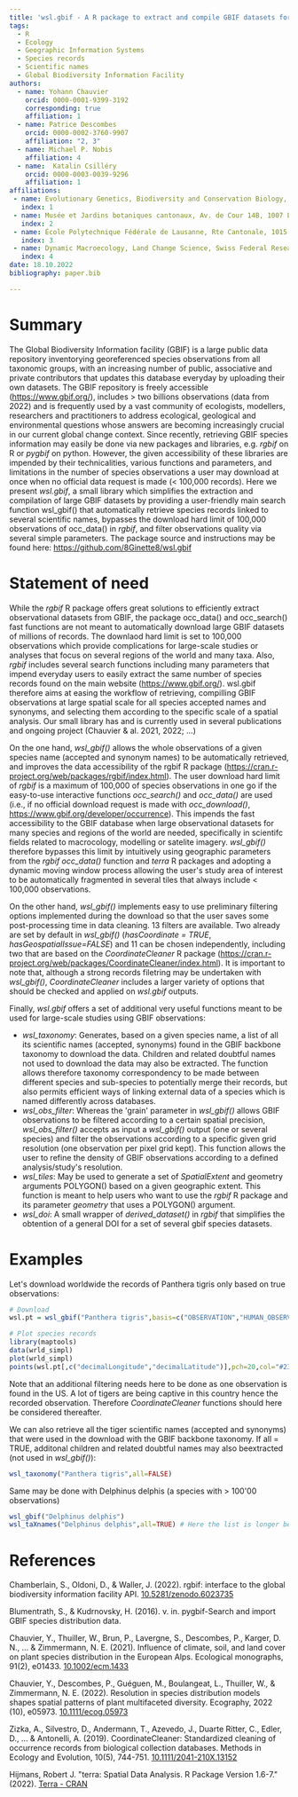 ```yaml
---
title: 'wsl.gbif - A R package to extract and compile GBIF datasets for large-scale analyses'
tags:
  - R
  - Ecology
  - Geographic Information Systems
  - Species records
  - Scientific names
  - Global Biodiversity Information Facility
authors:
  - name: Yohann Chauvier
    orcid: 0000-0001-9399-3192
    corresponding: true
    affiliation: 1 
  - name: Patrice Descombes
    orcid: 0000-0002-3760-9907
    affiliation: "2, 3"
  - name: Michael P. Nobis
    affiliation: 4
  - name:  Katalin Csilléry
    orcid: 0000-0003-0039-9296
    affiliation: 1
affiliations:
 - name: Evolutionary Genetics, Biodiversity and Conservation Biology, Swiss Federal Research Institute (WSL), 8903 Birmensdorf, Switzerland
   index: 1
 - name: Musée et Jardins botaniques cantonaux, Av. de Cour 14B, 1007 Lausanne, Switzerland
   index: 2
 - name: École Polytechnique Fédérale de Lausanne, Rte Cantonale, 1015 Lausanne, Switzerland
   index: 3
 - name: Dynamic Macroecology, Land Change Science, Swiss Federal Research Institute (WSL), 8903 Birmensdorf, Switzerland
   index: 4
date: 18.10.2022
bibliography: paper.bib

---
```


# Summary

The Global Biodiversity Information facility (GBIF) is a large public data repository inventorying georeferenced species observations from all taxonomic groups, with an increasing number of public, associative and private contributors that updates this database everyday by uploading their own datasets. The GBIF repository is freely accessible (https://www.gbif.org/), includes > two billions observations (data from 2022) and is frequently used by a vast community of ecologists, modellers, researchers and practitioners to address ecological, geological and environmental questions whose answers are becoming increasingly crucial in our current global change context. Since recently, retrieving GBIF species information may easily be done via new packages and libraries, e.g. *rgbif* on R or *pygbif* on python. However, the given accessibility of these libraries are impended by their technicalities, various functions and parameters, and limitations in the number of species observations a user may download at once when no official data request is made (< 100,000 records). Here we present *wsl.gbif*, a small library which simplifies the extraction and compilation of large GBIF datasets by providing a user-friendly main search function wsl_gbif() that automatically retrieve species records linked to several scientific names, bypasses the download hard limit of 100,000 observations of occ_data() in *rgbif*, and filter observations quality via several simple parameters. The package source and instructions may be found here: https://github.com/8Ginette8/wsl.gbif

# Statement of need

While the *rgbif* R package offers great solutions to efficiently extract observational
datasets from GBIF, the package occ_data() and occ_search() fast functions are not meant to
automatically download large GBIF datasets of millions of records. The downlaod hard limit
is set to 100,000 observations which provide complications for large-scale studies or analyses
that focus on several regions of the world and many taxa. Also, *rgbif* includes several search
functions including many parameters that impend everyday users to easily extract the same number
of species records found on the main website (https://www.gbif.org/). wsl.gbif therefore aims
at easing the workflow of retrieving, compilling GBIF observations at large spatial scale for
all species accepted names and synonyms, and selecting them according to the specific scale of
a spatial analysis. Our small library has and is currently used in several publications and ongoing
project (Chauvier & al. 2021, 2022; ...)

On the one hand, *wsl_gbif()* allows the whole observations of a given species name (accepted and
synonym names) to be automatically retrieved, and improves the data accessibility of the rgbif R
package (https://cran.r-project.org/web/packages/rgbif/index.html). The user download hard limit
of *rgbif* is a maximum of 100,000 of species observations in one go if the easy-to-use interactive
functions *occ_search()* and *occ_data()* are used (i.e., if no official download request is made with
*occ_download()*, https://www.gbif.org/developer/occurrence). This impends the fast accessibility
to the GBIF database when large observational datasets for many species and regions of the world
are needed, specifically in scientifc fields related to macrocology, modelling or satelite imagery.
*wsl_gbif()* therefore bypasses this limit by intuitively using geographic parameters from the *rgbif*
*occ_data()* function and *terra* R packages and adopting a dynamic moving window process allowing
the user's study area of interest to be automatically fragmented in several tiles that always
include < 100,000 observations.

On the other hand, *wsl_gbif()* implements easy to use preliminary filtering options implemented during
the download so that the user saves some post-processing time in data cleaning. 13 filters are available.
Two already are set by default in *wsl_gbif()* (*hasCoordinate = TRUE*, *hasGeospatialIssue=FALSE*) and
11 can be chosen independently, including two that are based on the *CoordinateCleaner* R package
(https://cran.r-project.org/web/packages/CoordinateCleaner/index.html). It is important to note that,
although a strong records filetring may be undertaken with *wsl_gbif()*, *CoordinateCleaner* includes a
larger variety of options that should be checked and applied on *wsl.gbif* outputs.

Finally, *wsl.gbif* offers a set of additional very useful functions meant to be used for large-scale
studies using GBIF observations:
  - *wsl_taxonomy*: Generates, based on a given species name, a list of all its scientific names
  (accepted, synonyms) found in the GBIF backbone taxonomy to download the data. Children and related
  doubtful names not used to download the data may also be extracted. The function allows therefore taxonomy
  correspondency to be made between different species and sub-species to potentially merge their records,
  but also permits efficient ways of linking external data of a species which is named differently across databases.
  - *wsl_obs_filter*: Whereas the 'grain' parameter in *wsl_gbif()* allows GBIF observations to be filtered
  according to a certain spatial precision, *wsl_obs_filter()* accepts as input a *wsl_gbif()* output (one or
  several species) and filter the observations according to a specific given grid resolution (one observation
  per pixel grid kept). This function allows the user to refine the density of GBIF observations according to
  a defined analysis/study's resolution.
  - *wsl_tiles*: May be used to generate a set of *SpatialExtent* and geometry arguments POLYGON() based on a given
  geographic extent. This function is meant to help users who want to use the *rgbif* R package and its parameter
  *geometry* that uses a POLYGON() argument.
  - *wsl_doi*: A small wrapper of *derived_dataset()* in *rgbif* that simplifies the obtention of a general DOI
  for a set of several gbif species datasets.

# Examples

Let's download worldwide the records of Panthera tigris only based on true observations:

``` r
# Download
wsl.pt = wsl_gbif("Panthera tigris",basis=c("OBSERVATION","HUMAN_OBSERVATION"))

# Plot species records
library(maptools)
data(wrld_simpl)
plot(wrld_simpl)
points(wsl.pt[,c("decimalLongitude","decimalLatitude")],pch=20,col="#238b4550",cex=4)
```

Note that an additional filtering needs here to be done as one observation is found in the US. A lot of tigers are being captive in this country hence the recorded observation. Therefore *CoordinateCleaner* functions should here be considered thereafter.

We can also retrieve all the tiger scientific names (accepted and synonyms) that were used in the download with the GBIF backbone taxonomy. If all = TRUE, additonal children and related doubtful names may also beextracted (not used in *wsl_gbif()*):

``` r
wsl_taxonomy("Panthera tigris",all=FALSE)
```

Same may be done with Delphinus delphis (a species with > 100'00 observations)

``` r
wsl_gbif("Delphinus delphis")
wsl_taXnames("Delphinus delphis",all=TRUE) # Here the list is longer because 'all=TRUE' includes every names (even doubtful)
```

# References

Chamberlain, S., Oldoni, D., & Waller, J. (2022). rgbif: interface to the global biodiversity information facility API. <a href="https://doi.org/10.5281/zenodo.6023735">10.5281/zenodo.6023735</a>

Blumentrath, S., & Kudrnovsky, H. (2016). v. in. pygbif-Search and import GBIF species distribution data.

Chauvier, Y., Thuiller, W., Brun, P., Lavergne, S., Descombes, P., Karger, D. N., ... & Zimmermann, N. E. (2021). Influence of climate, soil, and land cover on plant species distribution in the European Alps. Ecological monographs, 91(2), e01433. <a href="https://doi.org/10.1002/ecm.1433">10.1002/ecm.1433</a>

Chauvier, Y., Descombes, P., Guéguen, M., Boulangeat, L., Thuiller, W., & Zimmermann, N. E. (2022). Resolution in species distribution models shapes spatial patterns of plant multifaceted diversity. Ecography, 2022 (10), e05973. <a href="https://doi.org/10.1111/ecog.05973">10.1111/ecog.05973</a>

Zizka, A., Silvestro, D., Andermann, T., Azevedo, J., Duarte Ritter, C., Edler, D., ... & Antonelli, A. (2019). CoordinateCleaner: Standardized cleaning of occurrence records from biological collection databases. Methods in Ecology and Evolution, 10(5), 744-751. <a href="https://doi.org/10.1111/2041-210X.13152">10.1111/2041-210X.13152</a>

Hijmans, Robert J. "terra: Spatial Data Analysis. R Package Version 1.6-7." (2022). <a href="https://cran.r-project.org/web/packages/terra/index.html">Terra - CRAN</a>



